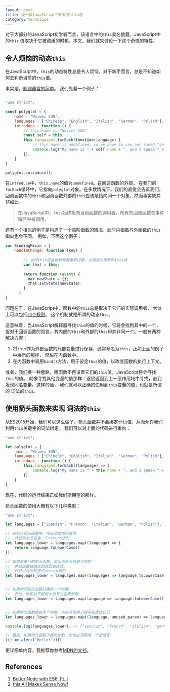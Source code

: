 ```yaml
---
layout: post
title: 谈一谈JavaScript中的动态this值
category: technique
---
```


对于大部分的JavaScript初学者而言，该语言中的`this`臭名狼籍。JavaScript中的`this`
值取决于它被调用的时机。本文，我们就来讨论一下这个奇怪的特性。

<!--more-->

## 令人烦恼的动态`this`

在JavaScript中，`this`的动态特性总是令人烦恼。对于新手而言，总是不知道如何去判断当前的`this`值。

事实是，[规则非常的简单](https://github.com/getify/You-Dont-Know-JS/tree/master/this%20%26%20object%20prototypes)。
我们先看一个例子：

```javascript

"use strict";

const polyglot = {
    name : "Weiwei SUN",
    languages : ["Chinese", "English", "Italian", "German", "Polish"],
    introduce : function () {
        // this.name is "Weiwei SUN"
        const self = this;
        this.languages.forEach(function(language) {
            // this.name is undefined, so we have to use our saved "self" variable 
            console.log("My name is " + self.name + ", and I speak " + language + ".");
        });
    }
}

polyglot.introduce();
```

在`introduce`中，`this.name`的值为`undefined`。在回调函数的外部，
在我们的`forEach`循环中，它指向`polyglot`对象。在多数情况下，我们的直觉会告诉我们，
回调函数中的`this`和回调函数外部的`this`应该是指向同一个对象，然而事实缺并非如此。

> 在JavaScript中，`this`始终指向当前函数的调用者。所有的回调函数在事件循环中被调用。

还有一个相似的例子是构造了一个高阶函数的情况，此时内函数与外函数的`this`指向也会不同。
例如，下面这个例子：

```javascript
var BindingMixin = {
    handleChange: function (key) {
        
        // 此时this值会被解释器重新设置，从而丢失原来的this值
        var that = this;
	    
        return function (event) {
	      var newState = {};
	      that.setState(newState);
	    }
	  }
}
```

问题在于，在JavaScript中，函数中的`this`总是取决于它们的实际调用者，
大体上可以包括[四个规则](https://github.com/getify/You-Dont-Know-JS/blob/master/this%20&%20object%20prototypes/ch2.md)。
这个机制就是所谓的动态`this`。

这意味着，当JavaScript解释器寻找`this`的值的时候，它将会找到其中的一个，
但对于回调函数的而言，其内部的`this`和外部的`this`却并非同一个。一般有两种解决方案：

1. 将`this`作为外部函数的局部变量进行保存，通常命名为`this`，正如上面的例子中展示的那样，
然后在内函数中。
2. 在内函数中调用`bind()`方法，用于设定`this`的值，以改变函数的执行上下文。

或者，我们换一种思路，哪函数不再设置它们的`this`值，JavaScript将会寻找`this`的值。
就像寻找其他变量的值那样：逐层返回到上一层作用域中寻找，直到发现同名变量。这样的话，
我们就可以正确的使用到`this`变量的值，也就是所谓的 词法的`this`。

## 使用箭头函数来实现 词法的`this`

从ES2015开始，我们可以这么做了。箭头函数并不会绑定`this`值，从而允许我们利用`this`关键字的词法绑定。
我们可以对上面的代码进行重构：

```javascript
"use strict";

let polyglot = {
    name : "Weiwei SUN",
    languages : ["Chinese", "English", "Italian", "German", "Polish"],
    introduce : function () {
        this.languages.forEach((language) => {
            console.log("My name is " + this.name + ", and I speak " + language + ".");
        });
    }
}

```

现在，代码的运行结果正如我们所期望的那样。

箭头函数的使用大概有以下几种类型：

```javascript
"use strict";

let languages = ["Spanish", "French", "Italian", "German", "Polish"];

// 在多行箭头函数中，你必须使用花括号，
//  并且你必须包含一个return语句
let languages_lower = languages.map((language) => {
    return language.toLowerCase()
});

// 如果是单行的箭头函数，那么花括号则是可选的
//  并且函数会隐式的返回表达式，
//  你可以显示的提供return语句
let languages_lower = languages.map((language) => language.toLowerCase());


// 如果你的箭头函数只爆款一个参数，
//  此时，你可以不使用小括号去包裹参数
let languages_lower = languages.map(language => language.toLowerCase());


// 如果你的函数接收多个参数，你必须使用小括号包裹住它们
let languages_lower = languages.map((language, unused_param) => language.toLowerCase());

console.log(languages_lower); // ["spanish", "french", "italian", "german", "polish"]

// 最后，如果你的函数不接收参数，你也必须使用一个空括号
(() => alert("Hello!"))();

```

更详细单内容，我推荐你参考[MDN的文档](https://developer.mozilla.org/en-US/docs/Web/JavaScript/Reference/Functions/Arrow_functions)。

## References

1. [Better Node with ES6, Pt. I](https://scotch.io/tutorials/better-node-with-es6-pt-i)
2. [this All Makes Sense Now!](https://github.com/getify/You-Dont-Know-JS/blob/master/this%20&%20object%20prototypes/ch2.md)